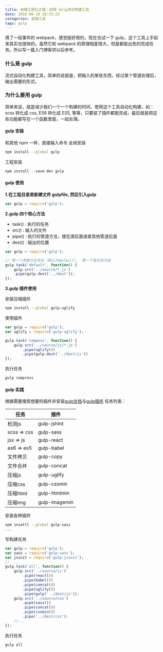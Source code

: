 ```yaml
---
title: 前端工程化之路：初探 Gulp流式构建工具
date: 2016-06-10 20:33:23
categories: 前端工具
tags: gulp
---
```

用了一段事件的 webpack，感觉挺好用的，现在也试一下 gulp，这个工具上手起来其实也很快的。虽然它和 webpack 的原理相差很大，但是都能出色的完成任务。所以写一篇入门博客供以后参考。

### 什么是 gulp
流式自动化构建工具，简单的说就是，把输入的某些东西，经过某个管道处理后，输出需要的形式。

### 为什么要用 gulp
简单来说，就是减少我们一个一个构建的时间，使用这个工具自动化构建，如：scss 转化成 css, ES6 转化成 ES5, 等等，只要装了插件都能完成，最后就是把这些功能都写在一个函数里面，一起处理。

#### gulp 安装
和其他 npm 一样，直接输入命令
全局安装
```sh
npm install --global gulp
```
工程安装
```js
npm install --save-dev gulp
```

#### gulp 使用

__1.在工程目录里新建文件 gulpfile, 然后引入gulp__
```js
var gulp = require('gulp');
```

__2.gulp 四个核心方法__
- task() : 执行的任务
- src()  : 输入的文件
- pipe() : 执行的管道方法，接在源后面或者其他管道后面
- dest() : 输出的位置

```js
var gulp = require('gulp');

// 第一个参数为任务名（默认为default)， 第一个是任务内容
gulp.task('default', function() {
    gulp.src('../source/*.js')
    .pipe(gulp.dest('../dest'));
});
```

__3.gulp 插件使用__

安装压缩插件
```sh
npm install --global gulp-uglify
```

使用插件
```js
var gulp = require('gulp');
var uglify = require('gulp-uglify');

gulp.task('compess', function() {
    gulp.src('../source/js/*.js')
        .pipe(uglify())
        .pipe(gulp.dest('../dest/js'))
});
```

执行任务
```sh
gulp compress
```

#### gulp 实践
根据需要搜索想要的插件并安装[gulp文档](http://www.gulpjs.com.cn/docs/)与[gulp插件](https://gulpjs.com/plugins/)
任务列表：

| 任务 | 插件 |
|---|---|
|检测js| gulp-jshint|
|scss => css| gulp-sass |
|jsx => js | gulp-react |
|es6 => es5| gulp-babel |
|文件拷贝|  gulp-copy |
|文件合并| gulp-concat |
|压缩js| gulp-uglify |
|压缩css| gulp-cssmin |
|压缩html| gulp-htmlmin|
|压缩img| gulp-imagemin|

安装各种插件
```sh
npm insatll --global gulp-sass 
...
```

写构建任务
```js
var gulp = require('gulp');
var sass = require('gulp-sass');
var jsinit = require('gulp-jsinit');
// ...
gulp.task('all', function() {
    gulp.src('../source/js')
        .pipe(react())
        .pipe(babel())
        .pipe(concat())
        .pipe(uglify())
        .pipe(gulp('../dest/js'));
    gulp.src('../source/css')
        .pipe(sass())
        .pipe(concat())
        .pipe(cssmin())
        .pipe('../dest/css');
    //...
});
```

执行任务
```sh
gulp all
```




